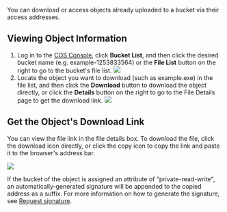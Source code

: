 You can download or access objects already uploaded to a bucket via their access addresses.

## Viewing Object Information

1. Log in to the [COS Console](https://console.cloud.tencent.com/cos5), click **Bucket List**, and then click the desired bucket name (e.g. example-1253833564) or the **File List** button on the right to go to the bucket's file list.
   ![](https://main.qcloudimg.com/raw/695c2f7e68ef417a9f1a0809fcd804fc.png)
2. Locate the object you want to download  (such as example.exe) in the file list, and then click the **Download** button to download the object directly, or click the **Details** button on the right to go to the File Details page to get the download link.
   ![](https://main.qcloudimg.com/raw/2415234380f492d60d0aceb2ec5c3091.png)

## Get the Object's Download Link

You can view the file link in the file details box. To download the file, click the download icon directly, or click the copy icon to copy the link and paste it to the browser's address bar.

![](https://main.qcloudimg.com/raw/bea975260e49e56e33f7c263bf3751f0.png)

If the bucket of the object is assigned an attribute of "private-read-write", an automatically-generated signature will be appended to the copied address as a suffix. For more information on how to generate the signature, see [Request signature](https://intl.cloud.tencent.com/document/product/436/7778).

